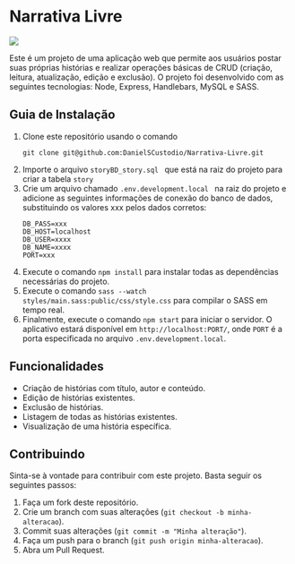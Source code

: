 <!DOCTYPE html>
<html lang="pt-br">
<head>
  <meta charset="UTF-8">
</head>
<body>
  <h1>Narrativa Livre</h1>
  <img src="https://user-images.githubusercontent.com/29557187/234046742-8804866a-a9bd-4e3c-a511-246dbf91ea10.png"/>
  <p>Este é um projeto de uma aplicação web que permite aos usuários postar suas próprias histórias e realizar operações básicas de CRUD (criação, leitura, atualização, edição e exclusão). O projeto foi desenvolvido com as seguintes tecnologias: Node, Express, Handlebars, MySQL e SASS.</p>
  <h2>Guia de Instalação</h2>
  <ol>
    <li>Clone este repositório usando o comando   <pre><code>git clone git@github.com:DanielSCustodio/Narrativa-Livre.git</code></pre></li>
    <li>Importe o arquivo <code>storyBD_story.sql </code> que está na raiz do projeto para criar a tabela  <code>story</code></li>
    <li>Crie um arquivo chamado  <code>.env.development.local </code> na raiz do projeto e adicione as seguintes informações de conexão do banco de dados, substituindo os valores xxx pelos dados corretos:</li>
    <pre><code>DB_PASS=xxx
DB_HOST=localhost
DB_USER=xxxx
DB_NAME=xxxx
PORT=xxx</code></pre>
    <li>Execute o comando <code>npm install</code> para instalar todas as dependências necessárias do projeto.</li>
    <li>Execute o comando <code>sass --watch styles/main.sass:public/css/style.css</code> para compilar o SASS em tempo real.</li>
    <li>Finalmente, execute o comando <code>npm start</code> para iniciar o servidor. O aplicativo estará disponível em <code>http://localhost:PORT/</code>, onde <code>PORT</code> é a porta especificada no arquivo <code>.env.development.local</code>.</li>
  </ol>
  <h2>Funcionalidades</h2>
  <ul>
    <li>Criação de histórias com título, autor e conteúdo.</li>
    <li>Edição de histórias existentes.</li>
    <li>Exclusão de histórias.</li>
    <li>Listagem de todas as histórias existentes.</li>
    <li>Visualização de uma história específica.</li>
  </ul>
  <h2>Contribuindo</h2>
  <p>Sinta-se à vontade para contribuir com este projeto. Basta seguir os seguintes passos:</p>
  <ol>
    <li>Faça um fork deste repositório.</li>
    <li>Crie um branch com suas alterações (<code>git checkout -b minha-alteracao</code>).</li>
    <li>Commit suas alterações (<code>git commit -m "Minha alteração"</code>).</li>
    <li>Faça um push para o branch (<code>git push origin minha-alteracao</code>).</li>
    <li>Abra um Pull Request.</li>
  </ol>
</body>
</html>
